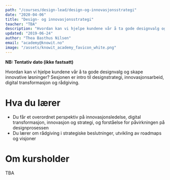 ```yaml
---
path: "/courses/design-lead/design-og-innovasjonsstrategi"
date: "2020-04-06"
title: "Design- og innovasjonsstrategi"
teacher: "TBA"
description: "Hvordan kan vi hjelpe kundene vår å ta gode designvalg og skape innovative løsninger? Sesjonen er intro til designstrategi, innovasjonsarbeid, digital transformasjon og rådgiving."
updated: "2019-06-24"
author: "Thea Basthus Nilsen"
email: "academy@knowit.no"
image: "/assets/knowit_academy_favicon_white.png"
---
```

**NB: Tentativ dato (ikke fastsatt)**

Hvordan kan vi hjelpe kundene vår å ta gode designvalg og skape innovative løsninger? Sesjonen er intro til designstrategi, innovasjonsarbeid, digital transformasjon og rådgiving.

# Hva du lærer

- Du får et overordnet perspektiv på innovasjonsledelse, digital transformasjon, innovasjon og strategi, og forståelse for påvirkningen på designprosessen
- Du lærer om rådgiving i strategiske beslutninger, utvikling av roadmaps og visjoner


# Om kursholder

TBA
